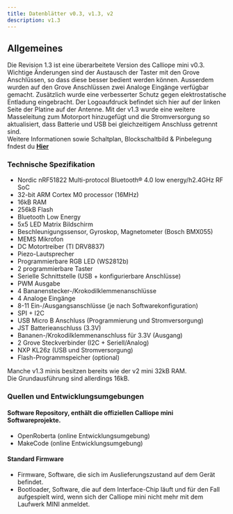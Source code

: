 ```yaml
---
title: Datenblätter v0.3, v1.3, v2
description: v1.3
---
```


## Allgemeines

Die Revision 1.3 ist eine überarbeitete Version des Calliope mini v0.3. Wichtige Änderungen sind der Austausch der Taster mit den Grove Anschlüssen, so dass diese besser bedient werden können. Ausserdem wurden auf den Grove Anschlüssen zwei Analoge Eingänge verfügbar gemacht. Zusätzlich wurde eine verbesserter Schutz gegen elektrostatische Entladung eingebracht. Der Logoaufdruck befindet sich hier auf der linken Seite der Platine auf der Antenne. Mit der v1.3 wurde eine weitere Masseleitung zum Motorport hinzugefügt und die Stromversorgung so aktualisiert, dass Batterie und USB bei gleichzeitigem Anschluss getrennt sind.  
Weitere Informationen sowie Schaltplan, Blockschaltbild & Pinbelegung fndest du **[Hier](https://calliope-mini.github.io/v20/)**

### Technische Spezifikation

- Nordic nRF51822 Multi-protocol Bluetooth® 4.0 low energy/h2.4GHz RF SoC
- 32-bit ARM Cortex M0 processor (16MHz)
- 16kB RAM
- 256kB Flash
- Bluetooth Low Energy
- 5x5 LED Matrix Bildschirm
- Beschleunigungssensor, Gyroskop, Magnetometer (Bosch BMX055)
- MEMS Mikrofon
- DC Motortreiber (TI DRV8837)
- Piezo-Lautsprecher
- Programmierbare RGB LED (WS2812b)
- 2 programmierbare Taster
- Serielle Schnittstelle (USB + konfigurierbare Anschlüsse)
- PWM Ausgabe
- 4 Bananenstecker-/Krokodilklemmenanschlüsse
- 4 Analoge Eingänge
- 8-11 Ein-/Ausgangsanschlüsse (je nach Softwarekonfiguration)
- SPI + I2C
- USB Micro B Anschluss (Programmierung und Stromversorgung)
- JST Batterieanschluss (3.3V)
- Bananen-/Krokodilklemmenanschluss für 3.3V (Ausgang)
- 2 Grove Steckverbinder (I2C + Seriell/Analog)
- NXP KL26z (USB und Stromversorgung)
- Flash-Programmspeicher (optional)

<!-- :::admonition type="info" -->
Manche v1.3 minis besitzen bereits wie der v2 mini 32kB RAM.<br>Die Grundausführung sind allerdings 16kB.
<!-- ::: -->

### Quellen und Entwicklungsumgebungen

#### Software Repository, enthält die offiziellen Calliope mini Softwareprojekte.

- OpenRoberta (online Entwicklungsumgebung)
- MakeCode (online Entwicklungsumgebung)

#### Standard Firmware

- Firmware, Software, die sich im Auslieferungszustand auf dem Gerät befindet.
- Bootloader, Software, die auf dem Interface-Chip läuft und für den Fall aufgespielt wird, wenn sich der Calliope mini nicht mehr mit dem Laufwerk MINI anmeldet.


